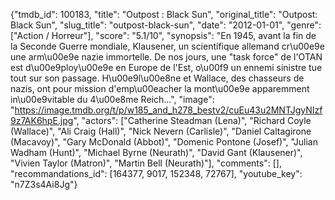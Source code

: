 {"tmdb_id": 100183, "title": "Outpost : Black Sun", "original_title": "Outpost: Black Sun", "slug_title": "outpost-black-sun", "date": "2012-01-01", "genre": ["Action / Horreur"], "score": "5.1/10", "synopsis": "En 1945, avant la fin de la Seconde Guerre mondiale, Klausener, un scientifique allemand cr\u00e9e une arm\u00e9e nazie immortelle. De nos jours, une \"task force\" de l'OTAN est d\u00e9ploy\u00e9e en Europe de l'Est, o\u00f9 un ennemi sinistre tue tout sur son passage. H\u00e9l\u00e8ne et Wallace, des chasseurs de nazis, ont pour mission d'emp\u00eacher la mont\u00e9e apparemment in\u00e9vitable du 4\u00e8me Reich...", "image": "https://image.tmdb.org/t/p/w185_and_h278_bestv2/cuEu43u2MNTJgyNIzf9z7AK6hpE.jpg", "actors": ["Catherine Steadman (Lena)", "Richard Coyle (Wallace)", "Ali Craig (Hall)", "Nick Nevern (Carlisle)", "Daniel Caltagirone (Macavoy)", "Gary McDonald (Abbot)", "Domenic Pontone (Josef)", "Julian Wadham (Hunt)", "Michael Byrne (Neurath)", "David Gant (Klausener)", "Vivien Taylor (Matron)", "Martin Bell (Neurath)"], "comments": [], "recommandations_id": [164377, 9017, 152348, 72767], "youtube_key": "n7Z3s4Ai8Jg"}